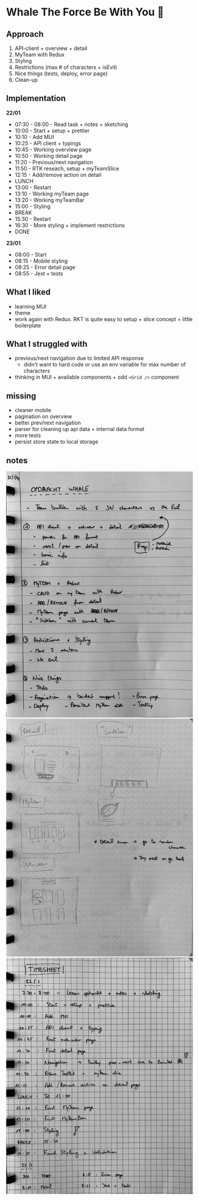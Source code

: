 # Whale The Force Be With You 🐳

## Approach

1. API-client + overview + detail
2. MyTeam with Redux
3. Styling
4. Restrictions (max # of characters + isEvil)
5. Nice things (tests, deploy, error page)
6. Clean-up

## Implementation

**22/01**

- 07:30 - 08:00 - Read task + notes + sketching
- 10:00 - Start + setup + prettier
- 10:10 - Add MUI
- 10:25 - API client + typings
- 10:45 - Working overview page
- 10:50 - Working detail page
- 11:20 - Previous/next navigation
- 11:50 - RTK reseach, setup + myTeamSlice
- 12:15 - Add/remove action on detail
- LUNCH
- 13:00 - Restart
- 13:10 - Working myTeam page
- 13:20 - Working myTeamBar
- 15:00 - Styling
- BREAK
- 15:30 - Restart
- 16:30 - More styling + implement restrictions
- DONE

**23/01**

- 08:00 - Start
- 08:15 - Mobile styling
- 08:25 - Error detail page
- 08:55 - Jest + tests

## What I liked

- learning MUI
- theme
- work again with Redux. RKT is quite easy to setup + slice concept + little
  boilerplate

## What I struggled with

- previous/next navigation due to limited API response
  - didn't want to hard code or use an env variable for max number of characters
- thinking in MUI + available components + odd `<Grid />` component

## missing

- cleaner mobile
- pagination on overview
- better prev/next navigation
- parser for cleaning up api data + internal data format
- more tests
- persist store state to local storage

## notes

<img src="assets/notes/task.jpeg" />
<img src="assets/notes/sketches.jpeg" />
<img src="assets/notes/timesheet.jpeg" />
